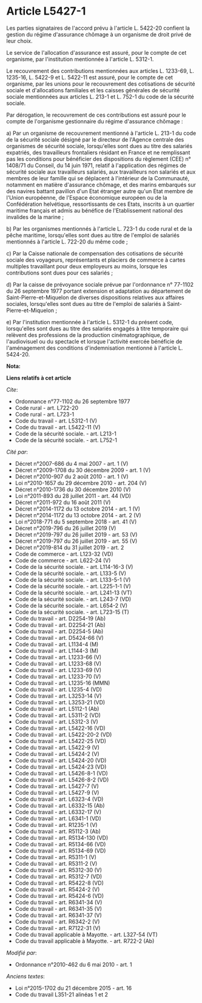 # Article L5427-1

Les parties signataires de l'accord prévu à l'article L. 5422-20 confient la gestion du régime d'assurance chômage à un
organisme de droit privé de leur choix. 

Le service de l'allocation d'assurance est assuré, pour le compte de cet organisme, par l'institution mentionnée à l'article
L. 5312-1. 

Le recouvrement des contributions mentionnées aux articles L. 1233-69, L. 1235-16, L. 5422-9 et L. 5422-11 est assuré, pour
le compte de cet organisme, par les unions pour le recouvrement des cotisations de sécurité sociale et d'allocations
familiales et les caisses générales de sécurité sociale mentionnées aux articles L. 213-1 et L. 752-1 du code de la sécurité
sociale. 

Par dérogation, le recouvrement de ces contributions est assuré pour le compte de l'organisme gestionnaire du régime
d'assurance chômage : 

a) Par un organisme de recouvrement mentionné à l'article L. 213-1 du code de la sécurité sociale désigné par le directeur de
l'Agence centrale des organismes de sécurité sociale, lorsqu'elles sont dues au titre des salariés expatriés, des
travailleurs frontaliers résidant en France et ne remplissant pas les conditions pour bénéficier des dispositions du
règlement (CEE) n° 1408/71 du Conseil, du 14 juin 1971, relatif à l'application des régimes de sécurité sociale aux
travailleurs salariés, aux travailleurs non salariés et aux membres de leur famille qui se déplacent à l'intérieur de la
Communauté, notamment en matière d'assurance chômage, et des marins embarqués sur des navires battant pavillon d'un Etat
étranger autre qu'un Etat membre de l'Union européenne, de l'Espace économique européen ou de la Confédération helvétique,
ressortissants de ces Etats, inscrits à un quartier maritime français et admis au bénéfice de l'Etablissement national des
invalides de la marine ; 

b) Par les organismes mentionnés à l'article L. 723-1 du code rural et de la pêche maritime, lorsqu'elles sont dues au titre
de l'emploi de salariés mentionnés à l'article L. 722-20 du même code ; 

c) Par la Caisse nationale de compensation des cotisations de sécurité sociale des voyageurs, représentants et placiers de
commerce à cartes multiples travaillant pour deux employeurs au moins, lorsque les contributions sont dues pour ces
salariés ; 

d) Par la caisse de prévoyance sociale prévue par l'ordonnance n° 77-1102 du 26 septembre 1977 portant extension et
adaptation au département de Saint-Pierre-et-Miquelon de diverses dispositions relatives aux affaires sociales, lorsqu'elles
sont dues au titre de l'emploi de salariés à Saint-Pierre-et-Miquelon ; 

e) Par l'institution mentionnée à l'article L. 5312-1 du présent code, lorsqu'elles sont dues au titre des salariés engagés à
titre temporaire qui relèvent des professions de la production cinématographique, de l'audiovisuel ou du spectacle et lorsque
l'activité exercée bénéficie de l'aménagement des conditions d'indemnisation mentionné à l'article L. 5424-20.

**Nota:**



**Liens relatifs à cet article**

_Cite_:

  - Ordonnance n°77-1102 du 26 septembre 1977
  - Code rural - art. L722-20
  - Code rural - art. L723-1
  - Code du travail - art. L5312-1 (V)
  - Code du travail - art. L5422-11 (V)
  - Code de la sécurité sociale. - art. L213-1
  - Code de la sécurité sociale. - art. L752-1

_Cité par_:

  - Décret n°2007-686 du 4 mai 2007 - art. 1 (V)
  - Décret n°2009-1708 du 30 décembre 2009 - art. 1 (V)
  - Décret n°2010-907 du 2 août 2010 - art. 1 (V)
  - Loi n°2010-1657 du 29 décembre 2010 - art. 204 (V)
  - Décret n°2010-1736 du 30 décembre 2010 (V)
  - Loi n°2011-893 du 28 juillet 2011 - art. 44 (VD)
  - Décret n°2011-972 du 16 août 2011 (V)
  - Décret n°2014-1172 du 13 octobre 2014 - art. 1 (V)
  - Décret n°2014-1172 du 13 octobre 2014 - art. 2 (V)
  - Loi n°2018-771 du 5 septembre 2018 - art. 41 (V)
  - Décret n°2019-796 du 26 juillet 2019 (V)
  - Décret n°2019-797 du 26 juillet 2019 - art. 53 (V)
  - Décret n°2019-797 du 26 juillet 2019 - art. 55 (V)
  - Décret n°2019-814 du 31 juillet 2019 - art. 2
  - Code de commerce - art. L123-32 (VD)
  - Code de commerce - art. L622-24 (V)
  - Code de la sécurité sociale. - art. L114-16-3 (V)
  - Code de la sécurité sociale. - art. L133-5 (V)
  - Code de la sécurité sociale. - art. L133-5-1 (V)
  - Code de la sécurité sociale. - art. L225-1-1 (V)
  - Code de la sécurité sociale. - art. L241-13 (VT)
  - Code de la sécurité sociale. - art. L243-7 (VD)
  - Code de la sécurité sociale. - art. L654-2 (V)
  - Code de la sécurité sociale. - art. L723-15 (T)
  - Code du travail - art. D2254-19 (Ab)
  - Code du travail - art. D2254-21 (Ab)
  - Code du travail - art. D2254-5 (Ab)
  - Code du travail - art. D5424-66 (V)
  - Code du travail - art. L1134-4 (M)
  - Code du travail - art. L1144-3 (M)
  - Code du travail - art. L1233-66 (V)
  - Code du travail - art. L1233-68 (V)
  - Code du travail - art. L1233-69 (V)
  - Code du travail - art. L1233-70 (V)
  - Code du travail - art. L1235-16 (MMN)
  - Code du travail - art. L1235-4 (VD)
  - Code du travail - art. L3253-14 (V)
  - Code du travail - art. L3253-21 (VD)
  - Code du travail - art. L5112-1 (Ab)
  - Code du travail - art. L5311-2 (VD)
  - Code du travail - art. L5312-3 (V)
  - Code du travail - art. L5422-16 (VD)
  - Code du travail - art. L5422-20-2 (VD)
  - Code du travail - art. L5422-25 (VD)
  - Code du travail - art. L5422-9 (V)
  - Code du travail - art. L5424-2 (V)
  - Code du travail - art. L5424-20 (VD)
  - Code du travail - art. L5424-23 (VD)
  - Code du travail - art. L5426-8-1 (VD)
  - Code du travail - art. L5426-8-2 (VD)
  - Code du travail - art. L5427-7 (V)
  - Code du travail - art. L5427-9 (V)
  - Code du travail - art. L6323-4 (VD)
  - Code du travail - art. L6332-15 (Ab)
  - Code du travail - art. L6332-17 (V)
  - Code du travail - art. L6341-1 (VD)
  - Code du travail - art. R1235-1 (V)
  - Code du travail - art. R5112-3 (Ab)
  - Code du travail - art. R5134-130 (VD)
  - Code du travail - art. R5134-66 (VD)
  - Code du travail - art. R5134-69 (VD)
  - Code du travail - art. R5311-1 (V)
  - Code du travail - art. R5311-2 (V)
  - Code du travail - art. R5312-30 (V)
  - Code du travail - art. R5312-7 (VD)
  - Code du travail - art. R5422-8 (VD)
  - Code du travail - art. R5424-2 (V)
  - Code du travail - art. R5424-6 (VD)
  - Code du travail - art. R6341-34 (V)
  - Code du travail - art. R6341-35 (V)
  - Code du travail - art. R6341-37 (V)
  - Code du travail - art. R6342-2 (V)
  - Code du travail - art. R7122-31 (V)
  - Code du travail applicable à Mayotte. - art. L327-54 (VT)
  - Code du travail applicable à Mayotte. - art. R722-2 (Ab)

_Modifié par_:

  - Ordonnance n°2010-462 du 6 mai 2010 - art. 1

_Anciens textes_:

  - Loi n°2015-1702 du 21 décembre 2015 - art. 16
  - Code du travail L351-21 alinéas 1 et 2
